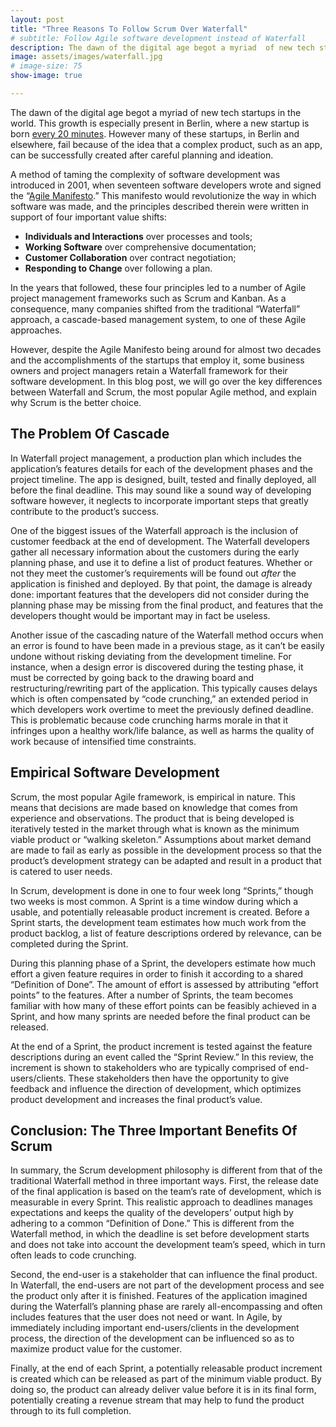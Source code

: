 ```yaml
---
layout: post
title: "Three Reasons To Follow Scrum Over Waterfall"
# subtitle: Follow Agile software development instead of Waterfall
description: The dawn of the digital age begot a myriad  of new tech startups in  the world. This growth is especially present in Berlin, where a new startup is born every 20 minutes. However many of these startups, in Berlin and elsewhere, fail because of the idea that a complex product, such as an app, can be successfully created after careful planning and ideation.
image: assets/images/waterfall.jpg
# image-size: 75
show-image: true

---
```


The dawn of the digital age begot a myriad  of new tech startups in  the world. This growth is especially present in Berlin, where a new startup is born [every 20 minutes](https://www.forbes.com/sites/davidprosser/2016/04/15/london-and-berlin-do-battle-for-start-up-supremacy/). However many of these startups, in Berlin and elsewhere, fail because of the idea that a complex product, such as an app, can be successfully created after careful planning and ideation. 

A method of taming the complexity of software development was introduced in 2001, when seventeen software developers wrote and signed the “[Agile Manifesto](https://agilemanifesto.org/).” This manifesto  would revolutionize the way in which software was made, and the principles described therein were written in support of four important value shifts:

- <b>Individuals and Interactions</b> over processes and tools;
- <b>Working Software</b> over comprehensive documentation;
- <b>Customer Collaboration</b> over contract negotiation;
- <b>Responding to Change</b> over following a plan.

In the years that followed, these four principles led to a number of Agile project management frameworks such as Scrum and Kanban. As a consequence, many companies shifted from the traditional “Waterfall” approach, a cascade-based management system, to one of these Agile approaches. 

However, despite the Agile Manifesto being around for almost two decades and the accomplishments of the startups that employ it, some business owners and project managers retain a Waterfall framework for their software development. In this blog post, we will go over the key differences between Waterfall and Scrum, the most popular Agile method, and explain why Scrum is the better choice.

<h2>The Problem Of Cascade</h2>

In Waterfall project management, a production plan which includes the application’s features details for each of the development phases and the project timeline. The app is designed, built, tested and finally deployed, all before the final deadline. This may sound like a sound way of developing software however, it neglects to incorporate important steps that greatly contribute to the product’s success. 

One of the biggest issues of the Waterfall approach is the inclusion of customer feedback at the end of development. The Waterfall developers gather all necessary information about the customers during the early planning phase, and use it to define a list of product features. Whether or not they meet the customer’s requirements will be found out <em>after</em> the application is finished and deployed. By that point, the damage is already done: important features that the developers did not consider during the planning phase may be missing from the final product, and features that the developers thought would be important may in fact be useless.  

Another issue of the cascading nature of the Waterfall method occurs when an error is found to have been made in a previous stage, as it can’t be easily undone without risking deviating from the development timeline. For instance, when a design error is discovered during the testing phase, it must be corrected by going back to the drawing board and restructuring/rewriting part of the application. This typically causes delays which is often compensated by “code crunching,” an extended period in which developers work overtime to meet the previously defined deadline. This is problematic because code crunching harms morale in that it infringes upon a healthy work/life balance, as well as harms the quality of work because of intensified time constraints. 

<h2>Empirical Software Development</h2>

Scrum, the most popular Agile framework, is empirical in nature. This means that decisions are made based on knowledge that comes from experience and observations. The product that is being developed is iteratively tested in the market through what is known as the minimum viable product or “walking skeleton.” Assumptions about market demand are made to fail as early as possible in the development process so that the product’s development strategy can be adapted and result in a product that is catered to user needs.

In Scrum, development is done in one to four week long “Sprints,” though two weeks is most common. A Sprint is a time window during which a usable, and potentially releasable product increment is created. Before a Sprint starts, the development team estimates how much work from the product backlog, a list of feature descriptions ordered by relevance, can be completed during the Sprint. 

During this planning phase of a Sprint, the developers estimate how much effort a given feature requires in order to finish it according to a shared “Definition of Done”. The amount of effort is assessed by attributing “effort points” to the features. After a number of Sprints, the team becomes familiar with how many of these effort points can be feasibly achieved in a Sprint, and how many sprints are needed before the final product can be released. 

At the end of a Sprint, the product increment is tested against the feature descriptions during an event called the “Sprint Review.” In this review, the increment is shown to stakeholders who are typically comprised of end-users/clients. These stakeholders then have the opportunity to give feedback and influence the direction of development, which optimizes product development and increases the final product’s value. 



<h2>Conclusion: The Three Important Benefits Of Scrum</h2>

In summary, the Scrum development philosophy is different from that of the traditional Waterfall method in three important ways. First, the release date of the final application is based on the team’s rate  of development, which is measurable in every Sprint. This realistic approach to deadlines manages expectations and keeps the quality of the developers’ output high by adhering to a common “Definition of Done.” This is different from the Waterfall method, in which the deadline is set before development starts and does not take into account the development team’s speed, which in turn often leads to code crunching.
  
Second, the end-user is a stakeholder that can influence the final product. In Waterfall, the end-users are not part of the development process and see the product only after it is finished. Features of the application imagined during the Waterfall’s planning phase are rarely all-encompassing and often includes features that the user does not need or want. In Agile, by immediately including important end-users/clients in the development process, the direction of the development can be influenced so as to maximize product value for the customer.

Finally, at the end of each Sprint, a potentially releasable product increment is created which can be released as part of the minimum viable product. By doing so, the product can already deliver value before it is in its final form, potentially creating a revenue stream that may help to fund the product through to its full completion.


